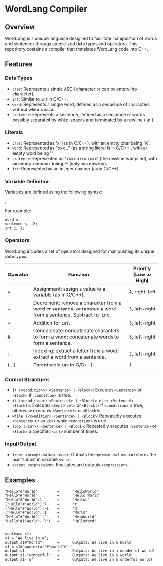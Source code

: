 # WordLang Compiler

## Overview
WordLang is a unique language designed to facilitate manipulation of words and sentences through specialized data types and operators. This repository contains a compiler that translates WordLang code into C++.

## Features

### Data Types
- `char`: Represents a single ASCII character or can be empty (no character).
- `int`: Similar to `int` in C/C++.
- `word`: Represents a single word, defined as a sequence of characters without white-space.
- `sentence`: Represents a sentence, defined as a sequence of words possibly separated by white-spaces and terminated by a newline ('\n').

### Literals
- `char`: Represented as 'x' (as in C/C++), with an empty char being ‘\0’.
- `word`: Represented as "xxx..." (as a string literal is in C/C++), with an empty word being "".
- `sentence`: Represented as ^xxxx xxxx xxxx^ (the newline is implied), with an empty sentence being ^^ (only has newline).
- `int`: Represented as an integer number (as in C/C++).

### Variable Definition
Variables are defined using the following syntax:

<type> <variable name list>;

For example:
```WordLang
word w;
sentence s, s2;
int i, j;
```

### Operators
WordLang includes a set of operators designed for manipulating its unique data types:

| Operator | Function                                                                                             | Priority (Low to High) |
| -------- | ---------------------------------------------------------------------------------------------------- | ---------------------- |
| =        | Assignment: assign a value to a variable (as in C/C++).                                                      | 4, right-left          |
| -        | Decrement: remove a character from a word or sentence, or remove a word from a sentence. Subtract for `int`. | 3, left-right          |
| +        | Addition for `int`.                                                                                  | 3, left-right          |
| #        | Concatenate: concatenate characters to form a word; concatenate words to form a sentence.           | 3, left-right          |
| :        | Indexing: extract a letter from a word; extract a word from a sentence.                              | 2, left-right          |
| (…)      | Parenthesis (as in C/C++).                                                                           | 1                       |

### Control Structures
- `if (<condition>) <Sentence> | <Block>`: Executes `<Sentence>` or `<Block>` if `<condition>` is true.
- `if (<condition>) <Sentencet> | <Blockt> else <Sentencef> | <Blockf>`: Executes `<Sentencet>` or `<Blockt>` if `<condition>` is true, otherwise executes `<Sentencef>` or `<Blockf>`.
- `while (<condition) <Sentence> | <Block>`: Repeatedly executes `<Sentence>` or `<Block>` while `<condition>` is true.
- `loop (<int>) <Sentence> | <Block>`: Repeatedly executes `<Sentence>` or `<Block>` a specified `<int>` number of times.

### Input/Output
- `input <prompt-value> <var>`: Outputs the `<prompt-value>` and stores the user's input in variable `<var>`.
- `output <expression>`: Evaluates and outputs `<expression>`.

## Examples
```WordLang
"Hello"#"World"         ➔      "HelloWorld"
^Hello^#"World"         ➔      ^Hello World^
"Hello"#"World":1       ➔      "Helloo"
("Hello"#"World"):7     ➔      'r'
("Hello"#"World"):-1    ➔      'd'
(^Hello^#"World"):1     ➔      "World"
"Hello"#"World"-'l'     ➔      "HeloWorld"
"Hello"#("World"-'l')   ➔      "HelloWord"


sentence s1;
s1 = ^We live in a^;
output s1#^World^       ➔      Outputs: We live in a World
s1 = s1#"wonderful"#"world"#'!'
output s1               ➔      Outputs: We live in a wonderful world!
output s1-"wonderful"   ➔      Outputs: We live in a world!
output s1-'w'           ➔      Outputs: We live in a onderful world!
